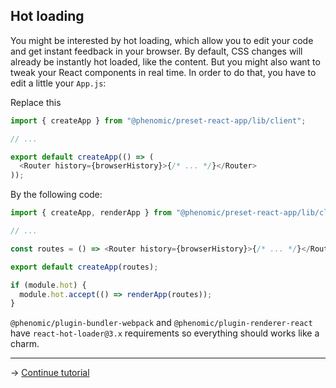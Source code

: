 ## Hot loading

You might be interested by hot loading, which allow you to edit your code and
get instant feedback in your browser. By default, CSS changes will already be
instantly hot loaded, like the content. But you might also want to tweak your
React components in real time. In order to do that, you have to edit a little
your `App.js`:

Replace this

```js
import { createApp } from "@phenomic/preset-react-app/lib/client";

// ...

export default createApp(() => (
  <Router history={browserHistory}>{/* ... */}</Router>
));
```

By the following code:

```js
import { createApp, renderApp } from "@phenomic/preset-react-app/lib/client";

// ...

const routes = () => <Router history={browserHistory}>{/* ... */}</Router>;

export default createApp(routes);

if (module.hot) {
  module.hot.accept(() => renderApp(routes));
}
```

`@phenomic/plugin-bundler-webpack` and `@phenomic/plugin-renderer-react` have
`react-hot-loader@3.x` requirements so everything should works like a charm.

- - -

→ [Continue tutorial](9.md)
